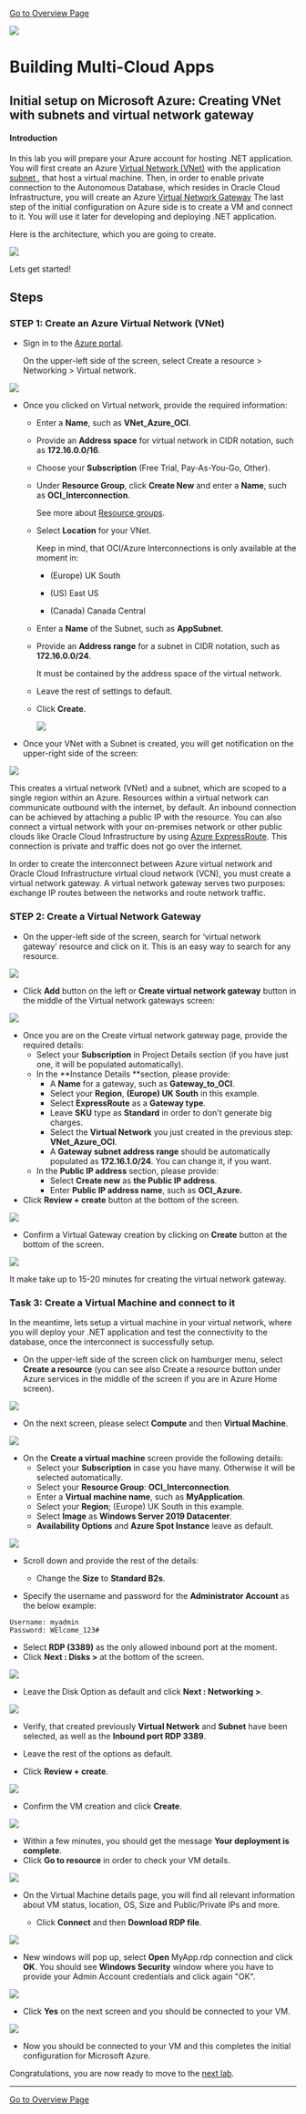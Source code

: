 [Go to Overview Page](README.md)

![](../../common/images/customer.logo2.png)

# Building Multi-Cloud Apps

## Initial setup on Microsoft Azure: Creating VNet with subnets and virtual network gateway


#### **Introduction**

In this lab you will prepare your Azure account for hosting .NET application. You will first create an Azure [Virtual Network (VNet)](https://docs.microsoft.com/en-us/azure/virtual-network/virtual-networks-overview) with the application [subnet ](https://docs.microsoft.com/en-us/azure/virtual-network/virtual-network-manage-subnet), that host a virtual machine. Then, in order to enable private connection to the Autonomous Database, which resides in Oracle Cloud Infrastructure, you will create an Azure [Virtual Network Gateway](https://docs.microsoft.com/en-us/azure/expressroute/expressroute-about-virtual-network-gateways) The last step of the initial configuration on Azure side is to create a VM and connect to it. You will use it later for developing and deploying .NET application.

Here is the architecture, which you are going to create.

![](./images/100/AzurePrereq.PNG)

Lets get started!

## Steps

### **STEP 1: Create an Azure Virtual Network (VNet)**

- Sign in to the [Azure portal](https://portal.azure.com/). 

  On the upper-left side of the screen, select Create a resource >  Networking > Virtual network.

![](./images/100/CreateResource.png)

- Once you clicked on Virtual network, provide the required information:

  -  Enter a **Name**, such as **VNet_Azure_OCI**.

  -  Provide an **Address space** for virtual network in CIDR notation, such as **172.16.0.0/16**.

  -  Choose your **Subscription** (Free Trial, Pay-As-You-Go, Other).

  - Under **Resource Group**, click **Create New** and enter a **Name**, such as **OCI_Interconnection**. 

    See more about [Resource groups](https://docs.microsoft.com/en-us/azure/azure-resource-manager/management/overview#resource-groups).

  - Select **Location** for your VNet. 

     Keep in mind, that OCI/Azure Interconnections is only available at the moment in:

     - (Europe) UK South

     - (US) East US

     - (Canada) Canada Central

  -  Enter a **Name** of the Subnet, such as **AppSubnet**.

  - Provide an **Address range** for a subnet in CIDR notation, such as **172.16.0.0/24**.

    It must be contained by the address space of the virtual network.
  
  -  Leave the rest of settings to default.
  
  -  Click **Create**.
  
     ![](./images/100/CreateVNet.PNG)

- Once your VNet with a Subnet is created, you will get notification on the upper-right side of the screen:

![](./images/100/VNetCreatedNotification.PNG)

This creates a virtual network (VNet) and a subnet, which are scoped to a single region within an Azure. Resources within a virtual network can communicate outbound with the internet, by default. An inbound connection can be achieved by attaching a public IP with the resource. You can also connect a virtual network with your on-premises network or other public clouds like Oracle Cloud Infrastructure by using [Azure ExpressRoute](https://docs.microsoft.com/en-us/azure/vpn-gateway/vpn-gateway-about-vpngateways?toc=%2fazure%2fvirtual-network%2ftoc.json#ExpressRoute). This connection is private and traffic does not go over the internet.

In order to create the interconnect between Azure virtual network and Oracle Cloud Infrastructure virtual cloud network (VCN), you must create a virtual network gateway. A virtual network gateway serves two  purposes: exchange IP routes between the networks and route network traffic.

### **STEP 2: Create a Virtual Network Gateway**

- On the upper-left side of the screen, search for ‘virtual network gateway’ resource and click on it. This is an easy way to search for any resource.

![](./images/100/SearchForVirtualNetworkGateway.PNG)

-  Click **Add** button on the left or **Create virtual network gateway** button in the middle of the Virtual network gateways screen:

![](./images/100/AddVirtualNetworkGateway.PNG)

- Once you are on the Create virtual network gateway page, provide the required details:
  - Select your **Subscription** in Project Details section (if you have just one, it will be populated automatically).
  - In the **Instance Details **section, please provide:
    - A **Name** for a gateway, such as **Gateway_to_OCI**.
    - Select your **Region**, **(Europe) UK South** in this example.
    - Select **ExpressRoute** as a **Gateway type**.
    - Leave **SKU** type as **Standard** in order to don't generate big charges.
    - Select the **Virtual Network** you just created in the previous step: **VNet_Azure_OCI**.
    - A **Gateway subnet address range** should be automatically populated as **172.16.1.0/24**.       You can change it, if you want.
  - In the **Public IP address** section, please provide:
    - Select **Create new** as **the Public IP address**.
    - Enter **Public IP address name**, such as **OCI_Azure.**
- Click **Review + create** button at the bottom of the screen.

![](./images/100/CreateVirtualNetworkGateway.PNG)

- Confirm a Virtual Gateway creation by clicking on **Create** button at the bottom of the screen.

![](./images/100/VirtaulGatewayCreateConfirmation.PNG)

It make take up to 15-20 minutes for creating the virtual network gateway. 

### Task 3: Create a Virtual Machine and connect to it

In the meantime, lets setup a virtual machine in your virtual network, where you will deploy your .NET application and test the connectivity to the database, once the interconnect is successfully setup.

- On the upper-left side of the screen click on hamburger menu, select **Create a resource** (you can see also Create a resource button under Azure services in the middle of the screen if you are in Azure Home screen).

![](./images/100/VMCreation1.PNG)

- On the next screen, please select **Compute** and then **Virtual Machine**.

![](./images/100/VMCreation2.PNG)

- On the **Create a virtual machine** screen provide the following details:
  - Select your **Subscription** in case you have many. Otherwise it will be selected automatically.
  - Select your **Resource Group**: **OCI_Interconnection**.
  - Enter a **Virtual machine name**, such as **MyApplication**.
  - Select your **Region**; (Europe) UK South in this example.
  - Select **Image** as **Windows Server 2019 Datacenter**.
  - **Availability Options** and **Azure Spot Instance** leave as default.

![](./images/100/VMCreation3.PNG)

- Scroll down and provide the rest of the details:

  - Change the **Size** to **Standard B2s**.
  
- Specify the username and password for the **Administrator Account** as the below example: 
  
```
Username: myadmin
Password: WElcome_123#
```

  - Select **RDP (3389)** as the only allowed inbound port at the moment.
  - Click **Next : Disks >** at the bottom of the screen.

![](./images/100/VMCreation4.PNG)

- Leave the Disk Option as default and click **Next : Networking >**.

![](./images/100/VMCreation5.PNG)

- Verify, that created previously **Virtual Network** and **Subnet** have been selected, as well as the **Inbound port RDP 3389**.

- Leave the rest of the options as default.

- Click **Review + create**. 

![](./images/100/VMCreation6.PNG)

- Confirm the VM creation and click **Create**.

![](./images/100/VMCreation7.PNG)

- Within a few minutes, you should get the message **Your deployment is complete**.
- Click **Go to resource** in order to check your VM details. 

![](./images/100/VMcreated.PNG)

- On the Virtual Machine details page, you will find all relevant information about VM status, location, OS, Size and Public/Private IPs and more.

  - Click **Connect** and then **Download RDP file**.

![](./images/100/RDPconnection.PNG)

- New windows will pop up, select **Open** MyApp.rdp connection and click **OK**. You should see **Windows Security** window where you have to provide your Admin Account credentials and click again "OK".

![](./images/100/RDPcredentials.PNG)

  - Click **Yes** on the next screen and you should be connected to your VM.

![](./images/100/RDPconnected.PNG)

- Now you should be connected to your VM and this completes the initial configuration for Microsoft Azure.

Congratulations, you are now ready to move to the [next lab](LabGuide200CreateVCNandGateways.md).

------

[Go to Overview Page](README.md)

